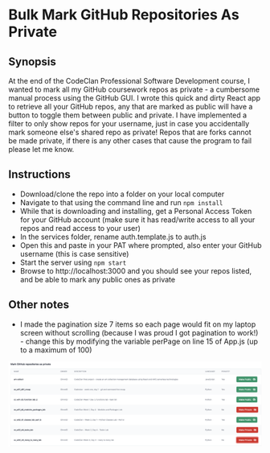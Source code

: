 # Bulk Mark GitHub Repositories As Private

## Synopsis

At the end of the CodeClan Professional Software Development course, I wanted to mark all my GitHub coursework repos as private - a cumbersome manual process using the GitHub GUI. I wrote this quick and dirty React app to retrieve all your GitHub repos, any that are marked as public will have a button to toggle them between public and private. I have implemented a filter to only show repos for your username, just in case you accidentally mark someone else's shared repo as private! Repos that are forks cannot be made private, if there is any other cases that cause the program to fail please let me know.

## Instructions

- Download/clone the repo into a folder on your local computer
- Navigate to that using the command line and run `npm install`
- While that is downloading and installing, get a Personal Access Token for your GitHub account (make sure it has read/write access to all your repos and read access to your user)
- In the services folder, rename auth.template.js to auth.js
- Open this and paste in your PAT where prompted, also enter your GitHub username (this is case sensitive)
- Start the server using `npm start`
- Browse to http://localhost:3000 and you should see your repos listed, and be able to mark any public ones as private

## Other notes

- I made the pagination size 7 items so each page would fit on my laptop screen without scrolling (because I was proud I got pagination to work!) - change this by modifying the variable perPage on line 15 of App.js (up to a maximum of 100)

![github-private](./readme_images/app_screenshot.png)
